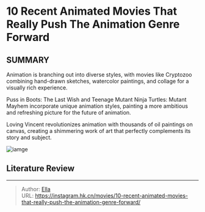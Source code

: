 # 10 Recent Animated Movies That Really Push The Animation Genre Forward


## SUMMARY 


 

Animation is branching out into diverse styles, with movies like Cryptozoo combining hand-drawn sketches, watercolor paintings, and collage for a visually rich experience.


Puss in Boots: The Last Wish and Teenage Mutant Ninja Turtles: Mutant Mayhem incorporate unique animation styles, painting a more ambitious and refreshing picture for the future of animation.


Loving Vincent revolutionizes animation with thousands of oil paintings on canvas, creating a shimmering work of art that perfectly complements its story and subject.
            


![iamge](https://static1.srcdn.com/wordpress/wp-content/uploads/2023/09/spider-punk-spider-man-spider-man-india-and-spider-woman-in-mumbattan-in-spider-man-across-the-spider-verse.png)

## Literature Review


                





---

> Author: [Ella](https://instagram.hk.cn/)  
> URL: https://instagram.hk.cn/movies/10-recent-animated-movies-that-really-push-the-animation-genre-forward/  

